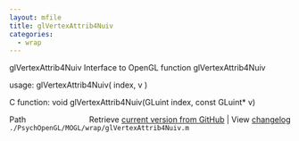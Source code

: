```yaml
---
layout: mfile
title: glVertexAttrib4Nuiv
categories:
  - wrap
---
```


glVertexAttrib4Nuiv  Interface to OpenGL function glVertexAttrib4Nuiv

usage:  glVertexAttrib4Nuiv\( index, v \)

C function:  void glVertexAttrib4Nuiv\(GLuint index, const GLuint\* v\)


<div class="code_header" style="text-align:right;">
  <span style="float:left;">Path&nbsp;&nbsp;</span> <span class="counter">Retrieve <a href=
  "https://raw.github.com/Psychtoolbox-3/Psychtoolbox-3/beta/./PsychOpenGL/MOGL/wrap/glVertexAttrib4Nuiv.m">current version from GitHub</a> | View <a href=
  "https://github.com/Psychtoolbox-3/Psychtoolbox-3/commits/beta/./PsychOpenGL/MOGL/wrap/glVertexAttrib4Nuiv.m">changelog</a></span>
</div>
<div class="code">
  <code>./PsychOpenGL/MOGL/wrap/glVertexAttrib4Nuiv.m</code>
</div>
